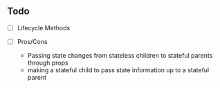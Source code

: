 ## Todo

- [ ] Lifecycle Methods

- [ ] Pros/Cons

  - Passing state changes from stateless children to stateful parents through props
  - making a stateful child to pass state information up to a stateful parent
